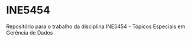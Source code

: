 # INE5454
Repositório para o trabalho da disciplina INE5454 - Tópicos Especiais em Gerência de Dados

